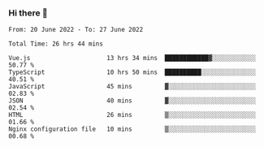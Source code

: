 ### Hi there 👋

<!--
**siaikin/siaikin** is a ✨ _special_ ✨ repository because its `README.md` (this file) appears on your GitHub profile.

Here are some ideas to get you started:

- 🔭 I’m currently working on ...
- 🌱 I’m currently learning ...
- 👯 I’m looking to collaborate on ...
- 🤔 I’m looking for help with ...
- 💬 Ask me about ...
- 📫 How to reach me: ...
- 😄 Pronouns: ...
- ⚡ Fun fact: ...
-->

<!--START_SECTION:waka-->

```text
From: 20 June 2022 - To: 27 June 2022

Total Time: 26 hrs 44 mins

Vue.js                     13 hrs 34 mins  ████████████▓░░░░░░░░░░░░   50.77 %
TypeScript                 10 hrs 50 mins  ██████████░░░░░░░░░░░░░░░   40.51 %
JavaScript                 45 mins         ▓░░░░░░░░░░░░░░░░░░░░░░░░   02.83 %
JSON                       40 mins         ▓░░░░░░░░░░░░░░░░░░░░░░░░   02.54 %
HTML                       26 mins         ▒░░░░░░░░░░░░░░░░░░░░░░░░   01.66 %
Nginx configuration file   10 mins         ▒░░░░░░░░░░░░░░░░░░░░░░░░   00.68 %
```

<!--END_SECTION:waka-->
